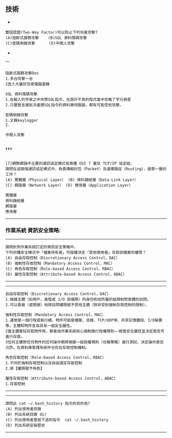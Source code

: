 ## 技術
-

    雙因認證(Two-Way Factor)可以防止下列何者攻擊?
    (A)阻斷式服務攻擊    (B)SQL 資料隱碼攻擊
    (C)密碼側錄攻擊      (D)中間人攻擊

-
'''

    阻斷式服務攻擊Dos
    1.多台攻擊一台
    2丟入大量封包使電腦當機
    
    SQL 資料隱碼攻擊
    1.在輸入的字串之中夾帶SQL指令，在設計不良的程式當中忽略了字元檢查
    2.只要是支援批次處理SQL指令的資料庫伺服器，都有可能受到攻擊。
    
    密碼側錄攻擊
    1.又稱keylogger
    2.

    中間人攻擊
    
'''
---

    [7]網際網路中主要的通訊協定模式有兩種 OSI 7 層及 TCP/IP 協定組，
    請問在這兩個通訊協定模式中，負責傳輸封包（Packet）及選擇路徑（Routing），是那一層的工作？ 
    (A) 實體層（Physical Layer） (B) 資料鏈結層（Data-Link Layer） 
    (C) 網路層（Network Layer） (D) 應用層（Application Layer）
    
    實體層
    資料鏈結層
    網路層
    應用層
    
---
### 作業系統 資訊安全策略:
---

    請問針對作業系統訂定的資訊安全策略中，
    下列何種安全模式中「檔案持有者」可授權決定「其他使用者」存取該檔案的權限？ 
    (A) 自由存取控制（Discretionary Access Control，DAC） 
    (B) 強制性存取控制（Mandatory Access Control，MAC） 
    (C) 角色存取控制（Role-based Access Control，RBAC） 
    (D) 屬性存取控制（Attribute-based Access Control，ABAC） 

---

---

    自由存取控制（Discretionary Access Control，DAC） 
    1.根據主體（如用戶、進程或 I/O 設備等）的身份和他所屬的組限制對客體的訪問。
    2.可以直接（或間接）地將訪問權限賦予其他主體（除非受到強制存取控制的限制）。
    
    強制性存取控制（Mandatory Access Control，MAC） 
    1.通常是一個行程或執行緒，物件可能是檔案、目錄、TCP/UDP埠、共享記憶體段、I/O裝置等。主體和物件各自具有一組安全屬性。
    2當主體嘗試存取物件時，都會由作業系統核心強制施行授權規則——檢查安全屬性並決定是否可進行存取。
    3任何主體對任何物件的任何操作都將根據一組授權規則（也稱策略）進行測試，決定操作是否允許。在資料庫管理系統中也存在存取控制機制。
    
    角色存取控制（Role-based Access Control，RBAC）
    1.不同於強制存取控制以及自由選定存取控制
    2.將【權限賦予角色】
    
    屬性存取控制（Attribute-based Access Control，ABAC） 
    1.存取控制
    
---

---
    請問此 cat ~/.bash_history 指令的目的為?
    (A) 列出使用者目錄
    (B) 列出系統目錄 dir
    (C) 列出使用者曾經下過的指令  cat ~/.bash_history 
    (D) 列出系統安裝歷史
---

